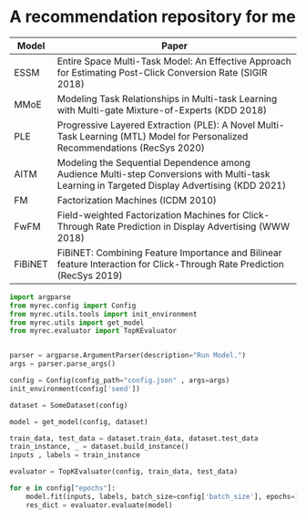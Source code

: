 # A recommendation repository for me

|  Model   | Paper  |
|  ----  | ----  |
| ESSM  | Entire Space Multi-Task Model: An Effective Approach for Estimating Post-Click Conversion Rate (SIGIR 2018)|
|  MMoE | Modeling Task Relationships in Multi-task Learning with Multi-gate Mixture-of-Experts (KDD 2018) |
| PLE | Progressive Layered Extraction (PLE): A Novel Multi-Task Learning (MTL) Model for Personalized Recommendations (RecSys 2020) |
| AITM | Modeling the Sequential Dependence among Audience Multi-step Conversions with Multi-task Learning in Targeted Display Advertising (KDD 2021) |
| FM | Factorization Machines (ICDM 2010) |
| FwFM | Field-weighted Factorization Machines for Click-Through Rate Prediction in Display Advertising (WWW 2018)|
|FiBiNET | FiBiNET: Combining Feature Importance and Bilinear feature Interaction for Click-Through Rate Prediction (RecSys 2019) |


```python
import argparse
from myrec.config import Config
from myrec.utils.tools import init_environment
from myrec.utils import get_model
from myrec.evaluator import TopKEvaluator


parser = argparse.ArgumentParser(description="Run Model.")
args = parser.parse_args()

config = Config(config_path="config.json" , args=args)
init_environment(config['seed'])

dataset = SomeDataset(config)

model = get_model(config, dataset)

train_data, test_data = dataset.train_data, dataset.test_data
train_instance, _ = dataset.build_instance()
inputs , labels = train_instance

evaluator = TopKEvaluator(config, train_data, test_data)

for e in config["epochs"]:
    model.fit(inputs, labels, batch_size=config['batch_size'], epochs=1, verbose=0, shuffle=True)
    res_dict = evaluator.evaluate(model)

```